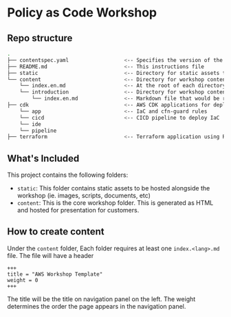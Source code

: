 # Policy as Code Workshop

## Repo structure

```bash
.
├── contentspec.yaml                  <-- Specifies the version of the content
├── README.md                         <-- This instructions file
├── static                            <-- Directory for static assets to be hosted alongside the workshop (ie. images, scripts, documents, etc) 
└── content                           <-- Directory for workshop content markdown
    └── index.en.md                   <-- At the root of each directory, there must be at least one markdown file
    └── introduction                  <-- Directory for workshop content markdown
        └── index.en.md               <-- Markdown file that would be render 
├── cdk                               <-- AWS CDK applications for deploying CI/CD pipeline, cfn-guard app, and IDE environment
    └── app                           <-- IaC and cfn-guard rules
    └── cicd                          <-- CICD pipeline to deploy IaC
    └── ide
    └── pipeline
├── terraform                         <-- Terraform application using Regula

```

## What's Included

This project contains the following folders:
* `static`: This folder contains static assets to be hosted alongside the workshop (ie. images, scripts, documents, etc) 
* `content`: This is the core workshop folder. This is generated as HTML and hosted for presentation for customers.

## How to create content

Under the `content` folder, Each folder requires at least one `index.<lang>.md` file. The file will have a header

```aidl
+++
title = "AWS Workshop Template"
weight = 0
+++
```

The title will be the title on navigation panel on the left. The weight determines the order the page appears in the navigation panel.